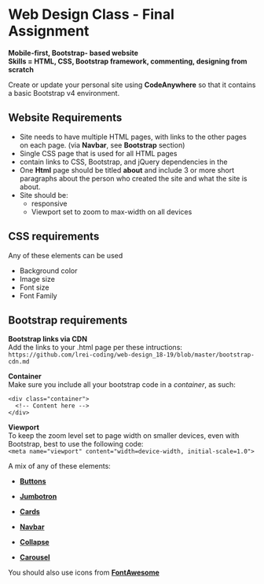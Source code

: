 # Web Design Class - Final Assignment
**Mobile-first, Bootstrap- based website  
Skills = HTML, CSS, Bootstrap framework, commenting, designing from scratch**

Create or update your personal site using **CodeAnywhere** so that it contains a basic Bootstrap v4 environment. 

## Website Requirements

- Site needs to have multiple HTML pages, with links to the other pages on each page. (via **Navbar**, see **Bootstrap** section)
- Single CSS page that is used for all HTML pages
- contain links to CSS, Bootstrap, and jQuery dependencies in the <head> 
- One **Html** page should be titled **about** and include 3 or more short paragraphs about the person who created the site and what the site is about.
- Site should be:
  - responsive
  - Viewport set to zoom to max-width on all devices

## CSS requirements
Any of these elements can be used
- Background color
- Image size
- Font size
- Font Family

## Bootstrap requirements
**Bootstrap links via CDN**  
Add the links to your .html page per these intructions:  
``` https://github.com/lrei-coding/web-design_18-19/blob/master/bootstrap-cdn.md ```

**Container**  
Make sure you include all your bootstrap code in a *container*, as such:  
```
<div class="container">
  <!-- Content here -->
</div>
```
**Viewport**  
To keep the zoom level set to page width on smaller devices, even with Bootstrap, best to use the following code:  
```<meta name="viewport" content="width=device-width, initial-scale=1.0">```

A mix of any of these elements:

- [**Buttons**](https://getbootstrap.com/docs/4.0/components/buttons/)

- [**Jumbotron**](https://getbootstrap.com/docs/4.0/components/jumbotron/)

- [**Cards**](https://getbootstrap.com/docs/4.0/components/card/)

- [**Navbar**](https://getbootstrap.com/docs/4.0/components/navbar/)

- [**Collapse**](https://getbootstrap.com/docs/4.0/components/collapse/)

- [**Carousel**](https://getbootstrap.com/docs/4.0/components/carousel/)

You should also use icons from [**FontAwesome**](https://fontawesome.com/)
